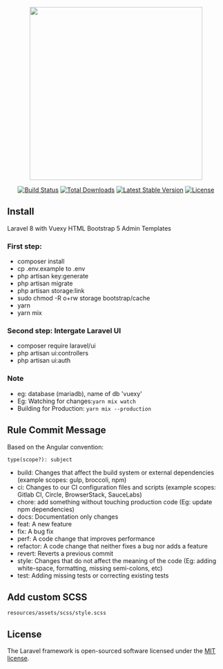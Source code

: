 <p align="center"><a href="https://laravel.com" target="_blank"><img src="https://raw.githubusercontent.com/laravel/art/master/logo-lockup/5%20SVG/2%20CMYK/1%20Full%20Color/laravel-logolockup-cmyk-red.svg" width="400"></a></p>

<p align="center">
<a href="https://travis-ci.org/laravel/framework"><img src="https://travis-ci.org/laravel/framework.svg" alt="Build Status"></a>
<a href="https://packagist.org/packages/laravel/framework"><img src="https://img.shields.io/packagist/dt/laravel/framework" alt="Total Downloads"></a>
<a href="https://packagist.org/packages/laravel/framework"><img src="https://img.shields.io/packagist/v/laravel/framework" alt="Latest Stable Version"></a>
<a href="https://packagist.org/packages/laravel/framework"><img src="https://img.shields.io/packagist/l/laravel/framework" alt="License"></a>
</p>

## Install
Laravel 8 with Vuexy HTML Bootstrap 5 Admin Templates

### First step:
- composer install
- cp .env.example to .env
- php artisan key:generate
- php artisan migrate
- php artisan storage:link
- sudo chmod -R o+rw storage bootstrap/cache
- yarn
- yarn mix

### Second step: Intergate Laravel UI
- composer require laravel/ui
- php artisan ui:controllers
- php artisan ui:auth

### Note
- eg: database (mariadb), name of db 'vuexy'
- Eg: Watching for changes:``yarn mix watch``
- Building for Production: ``yarn mix --production``

## Rule Commit Message

Based on the Angular convention:

```
type(scope?): subject
```

- build: Changes that affect the build system or external dependencies (example scopes: gulp, broccoli, npm)
- ci: Changes to our CI configuration files and scripts (example scopes: Gitlab CI, Circle, BrowserStack, SauceLabs)
- chore: add something without touching production code (Eg: update npm dependencies)
- docs: Documentation only changes
- feat: A new feature
- fix: A bug fix
- perf: A code change that improves performance
- refactor: A code change that neither fixes a bug nor adds a feature
- revert: Reverts a previous commit
- style: Changes that do not affect the meaning of the code (Eg: adding white-space, formatting, missing semi-colons, etc)
- test: Adding missing tests or correcting existing tests

## Add custom SCSS
``resources/assets/scss/style.scss``

## License

The Laravel framework is open-sourced software licensed under the [MIT license](https://opensource.org/licenses/MIT).
